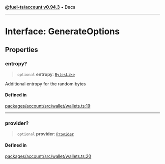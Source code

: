 [**@fuel-ts/account v0.94.3**](../index.md) • **Docs**

***

# Interface: GenerateOptions

## Properties

### entropy?

> `optional` **entropy**: [`BytesLike`](../Interfaces/index.md#byteslike)

Additional entropy for the random bytes

#### Defined in

[packages/account/src/wallet/wallets.ts:19](https://github.com/FuelLabs/fuels-ts/blob/cc962ddd723eecfdc3547cbf3cf6ebcfd052d837/packages/account/src/wallet/wallets.ts#L19)

***

### provider?

> `optional` **provider**: [`Provider`](./Provider.md)

#### Defined in

[packages/account/src/wallet/wallets.ts:20](https://github.com/FuelLabs/fuels-ts/blob/cc962ddd723eecfdc3547cbf3cf6ebcfd052d837/packages/account/src/wallet/wallets.ts#L20)
